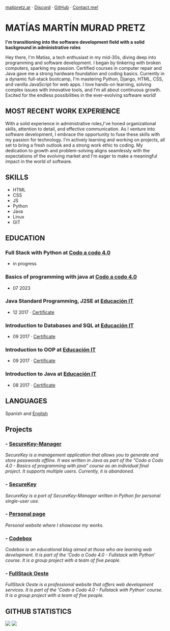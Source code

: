 [matipretz.ar](https://matipretz.ar/) · [Discord](https://discordapp.com/users/mattanga) · [GitHub](https://github.com/matipretz) · [Contact me!](https://matipretz.ar/contact)

# MATÍAS MARTÍN MURAD PRETZ

**I'm transitioning into the software development field with a solid background in administrative roles**

Hey there, I'm Matías, a tech enthusiast in my mid-30s, diving deep into programming and software development. I began by tinkering with broken computers, sparking my passion. Certified courses in computer repair and Java gave me a strong hardware foundation and coding basics. Currently in a dynamic full-stack bootcamp, I'm mastering Python, Django, HTML, CSS, and vanilla JavaScript for web apps. I love hands-on learning, solving complex issues with innovative tools, and I'm all about continuous growth. Excited for the endless possibilities in the ever-evolving software world!

## MOST RECENT WORK EXPERIENCE

With a solid experience in administrative roles,I've honed organizational skills, attention to detail, and effective communication. As I venture into software development, I embrace the opportunity to fuse these skills with my passion for technology. I'm actively learning and working on projects, all set to bring a fresh outlook and a strong work ethic to coding. My dedication to growth and problem-solving aligns seamlessly with the expectations of the evolving market and I'm eager to make a meaningful impact in the world of software.

## SKILLS

- HTML
- CSS
- JS
- Python
- Java
- Linux
- GIT

## EDUCATION

### **Full Stack with Python** at [Codo a codo 4.0](https://agenciadeaprendizaje.bue.edu.ar/codo-a-codo/)

- in progress

### **Basics of programming with java** at [Codo a codo 4.0](https://agenciadeaprendizaje.bue.edu.ar/codo-a-codo/)

- 07 2023

### **Java Standard Programming, J2SE** at [Educación IT](https://www.educacionit.com/)

- 12 2017 · [Certificate](https://www.educacionit.com/perfil/matias-martin-murad-pretz-225217/certificado/25229)

### **Introduction to Databases and SQL** at [Educación IT](https://www.educacionit.com/)

- 09 2017 · [Certificate](https://www.educacionit.com/perfil/matias-martin-murad-pretz-225217/certificado/27282)

### **Introduction to OOP** at [Educación IT](https://www.educacionit.com/)

- 09 2017 · [Certificate](https://www.educacionit.com/perfil/matias-martin-murad-pretz-225217/certificado/25209)

### **Introduction to Java** at [Educación IT](https://www.educacionit.com/)

- 08 2017 · [Certificate](https://www.educacionit.com/perfil/matias-martin-murad-pretz-225217/certificado/26726)

## LANGUAGES

Spanish and [English](http://www.efset.org/cert/myHW3s)

## Projects

### - [SecureKey-Manager](http://github.com/matipretz/SecureKey-Manager)

_SecureKey is a management application that allows you to generate and store passwords offline. It was written in Java as part of the "Codo a Codo 4.0 - Basics of programming with java" course as an individual final project. It supports multiple users. Currently, it is abandoned._


### - [SecureKey](http://github.com/matipretz/SecureKey)

_SecureKey is a port of SecureKey-Manager written in Python for personal single-user use._

### - [Personal page](http://matipretz.ar)

_Personal website where I showcase my works._

### - [Codebox](http://matipretz.ar/codebox)

_Codebox is an educational blog aimed at those who are learning web development. It is part of the 'Codo a Codo 4.0 - Fullstack with Python' course. It is a group project with a team of five people._

### - [FullStack Oeste](http://matipretz.ar/fullstackoeste)

_FullStack Oeste is a professional website that offers web development services. It is part of the 'Codo a Codo 4.0 - Fullstack with Python' course. It is a group project with a team of five people._

## GITHUB STATISTICS

![](http://github-profile-summary-cards.vercel.app/api/cards/profile-details?username=matipretz&theme=dark)
![](http://github-profile-summary-cards.vercel.app/api/cards/most-commit-language?username=matipretz&theme=dark)

